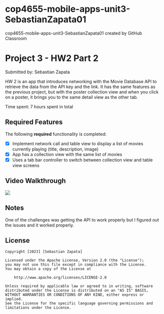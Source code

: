 # cop4655-mobile-apps-unit3-SebastianZapata01
cop4655-mobile-apps-unit3-SebastianZapata01 created by GitHub Classroom
# Project 3 - HW2 Part 2

Submitted by: Sebastian Zapata

HW 2 is an app that introduces networking with the Movie Database API to retrieve the data from the API key and the link. It has the same features as the previous project, but with the poster collection view and when you click on a poster, it brings you to the same detail view as the other tab.

Time spent: 7 hours spent in total

## Required Features

The following **required** functionality is completed:

- [x] Implement network call and table view to display a list of movies currently playing (title, description, image)
- [x] App has a collection view with the same list of movies
- [x] Uses a tab bar controller to switch between collection view and table view screens

## Video Walkthrough

<div>
    <a href="https://www.loom.com/share/9d80a1c8fb384558a7e5e475e2cb14bc">
    </a>
    <a href="https://www.loom.com/share/9d80a1c8fb384558a7e5e475e2cb14bc">
      <img style="max-width:300px;" src="https://cdn.loom.com/sessions/thumbnails/9d80a1c8fb384558a7e5e475e2cb14bc-with-play.gif">
    </a>
  </div>

## Notes

One of the challenges was getting the API to work properly but I figured out the issues and it worked properly.

## License

    Copyright [2023] [Sebastian Zapata]

    Licensed under the Apache License, Version 2.0 (the "License");
    you may not use this file except in compliance with the License.
    You may obtain a copy of the License at

        http://www.apache.org/licenses/LICENSE-2.0

    Unless required by applicable law or agreed to in writing, software
    distributed under the License is distributed on an "AS IS" BASIS,
    WITHOUT WARRANTIES OR CONDITIONS OF ANY KIND, either express or implied.
    See the License for the specific language governing permissions and
    limitations under the License.

